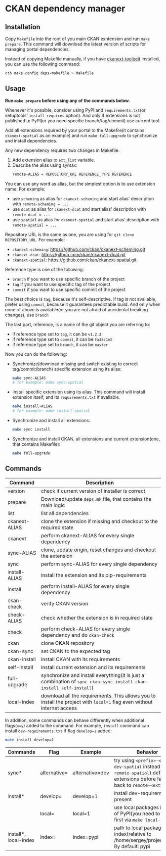 # CKAN dependency manager

## Installation

Copy `Makefile` into the root of you main CKAN exntension and run `make
prepare`. This command will download the latest version of scripts for managing
portal dependencies.

Instead of copying Makefile manually, if you have
[ckanext-toolbelt](https://pypi.org/project/ckanext-toolbelt) installed, you
can use the following command:

```sh
ctb make config deps-makefile > Makefile
```

## Usage

**Run `make prepare` before using any of the commands below.**

Whenever it's possible, consider using PyPI and `requirements.txt`(or
setuptools' `install_requires` option). And only if extensions is not published
to PyPI(or you need specific branch/tag/commit) use current tool.

Add all extensions required by your portal to the Makefile(it contains
`ckanext-spatial` as an example) and run `make full-upgrade` to synchronize and
install dependencies.

Any new dependency requires two changes in Makefile:

1. Add extension alias to `ext_list` variable.
2. Describe the alias using syntax:
   ```sh
   remote-ALIAS = REPOSITORY_URL REFERENCE_TYPE REFERENCE
   ```

You can use any word as alias, but the simplest option is to use extension
name. For example:

* use `scheming` as alias for `ckanext-scheming` and start alias' description with `remote-scheming = ...`
* use `dcat` as alias for `ckanext-dcat` and start alias' description with `remote-dcat = ...`
* use `spatial` as alias for `ckanext-spatial` and start alias' description with `remote-spatial = ...`

Repository URL is the same as one, you are using for `git clone REPOSITORY_URL`. For example:

* `ckanext-scheming`:  https://github.com/ckan/ckanext-scheming.git
* `ckanext-dcat`:  https://github.com/ckan/ckanext-dcat.git
* `ckanext-spatial`:  https://github.com/ckan/ckanext-spatial.git

Reference type is one of the following:

* `branch` if you want to use specific branch of the project
* `tag` if you want to use specific tag of the project
* `commit` if you want to use specific commit of the project

The best choice is `tag`, because it's self-descriptive. If tag is not
available, prefer using `commit`, because it guarantees predictable build. And
only when none of above is available(or you are not afraid of accidental
breaking changes), use `branch`

The last part, reference, is a name of the git object you are referring to:

* if reference type set to `tag`, it can be `v1.2.3`
* if reference type set to `commit`, it can be `fa38c1e5`
* if reference type set to `branch`, it can be `master`


Now you can do the following:

* Synchronize(download missing and switch existing to correct tag/commit/branch) specific extension using its alias:
  ```sh
  make sync-ALIAS
  # for example: make sync-spatial
  ```
* Install specific extension using its alias. This command will install extension itself, and its `requirements.txt` if available.
  ```sh
  make install-ALIAS
  # for example: make install-spatial
  ```

* Synchronize and install all extensions:
  ```sh
  make sync install
  ```

* Synchronize and install CKAN, all extensions and current extension(one, that contains Makefile):
  ```sh
  make full-upgrade
  ```


## Commands

| Command       | Description                                                                                                            |
|---------------|------------------------------------------------------------------------------------------------------------------------|
| version       | check if current version of installer is correct                                                                       |
| prepare       | Download/update `deps.mk` file, that contains the main logic                                                           |
| list          | list all dependencies                                                                                                  |
| ckanext-ALIAS | clone the extension if missing and checkout to the required state                                                      |
| ckanext       | perform ckanext-ALIAS for every single dependency                                                                      |
| sync-ALIAS    | clone, update origin, reset changes and checkout the extension                                                         |
| sync          | perform sync-ALIAS for every single dependency                                                                         |
| install-ALIAS | install the extension and its pip-requirements                                                                         |
| install       | perform install-ALIAS for every single dependency                                                                      |
| ckan-check    | verify CKAN version                                                                                                    |
| check-ALIAS   | check whether the extension is in required state                                                                       |
| check         | perform check-ALIAS for every single dependency and do `ckan-check`                                                    |
| ckan          | clone CKAN repository                                                                                                  |
| ckan-sync     | set CKAN to the expected tag                                                                                           |
| ckan-install  | install CKAN with its requirements                                                                                     |
| self-install  | install current extension and its requirements                                                                         |
| full-upgrade  | synchronize and install everything(it is just a combination of `sync ckan-sync install ckan-install self-install`)     |
| local-index   | download all the requirements. This allows you to install the project with `local=1` flag even without internet access |

In addition, some commands can behave differently when additional flags(`x=y`)
added to the command. For example, `install` command can install
`dev-requirements.txt` if flag `develop=1` added:

```sh
make install develop=1
```

| Commands              | Flag                 | Example         | Behavior                                                                                                                                  |
|-----------------------|----------------------|-----------------|-------------------------------------------------------------------------------------------------------------------------------------------|
| sync*                 | alternative=<prefix> | alternative=dev | try using `<prefix>-<ext>`(i.e, `dev-spatial` instead of `remote-spatial`) definition of extensions before falling back to `remote-<ext>` |
| install*              | develop=<anything>   | develop=1       | install dev-requirements if present                                                                                                       |
|                       | local=<anything>     | local=1         | use local packages instead of PyPI(you need to build it first via `make local-index`)                                                     |
| install*, local-index | index=<folder>       | index=pypi      | path to local package index(relative to /home/sergey/projects/oeh). By default: pypi                                                      |
